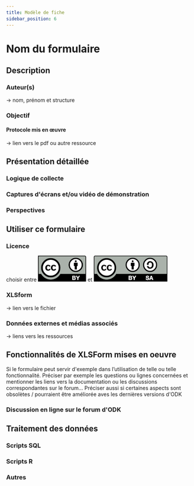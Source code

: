 ```yaml
---
title: Modèle de fiche
sidebar_position: 6
---
```

# Nom du formulaire

## Description
### Auteur(s)
-> nom, prénom et structure
### Objectif
#### Protocole mis en œuvre
-> lien vers le pdf ou autre ressource

## Présentation détaillée
### Logique de collecte
### Captures d'écrans et/ou vidéo de démonstration
### Perspectives

## Utiliser ce formulaire
### Licence
choisir entre 
[![CC-BY](./ODK-CEN/fichiers/by.png)]((https://creativecommons.org/licenses/by/2.0/fr/))
et 
[![CC-BY-SA](./ODK-CEN/fichiers/by-sa.png)](https://creativecommons.org/licenses/by-sa/2.0/fr/)
### XLSform
-> lien vers le fichier
### Données externes et médias associés
-> liens vers les ressources

## Fonctionnalités de XLSForm mises en oeuvre
Si le formulaire peut servir d'exemple dans l’utilisation de telle ou telle fonctionnalité.
Préciser par exemple les questions ou lignes concernées et mentionner les liens vers la documentation ou les discussions correspondantes sur le forum...
Préciser aussi si certaines aspects sont obsolètes / pourraient être améliorée aves les dernières versions d'ODK
### Discussion en ligne sur le forum d'ODK

## Traitement des données
### Scripts SQL
### Scripts R
### Autres
